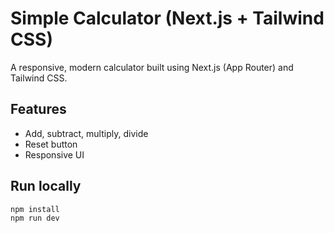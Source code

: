 # Simple Calculator (Next.js + Tailwind CSS)

A responsive, modern calculator built using Next.js (App Router) and Tailwind CSS.

## Features
- Add, subtract, multiply, divide
- Reset button
- Responsive UI

## Run locally
```bash
npm install
npm run dev
